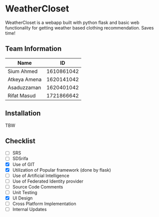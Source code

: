 # WeatherCloset

WeatherCloset is a webapp built with python flask and basic web functionality for getting weather based clothing recommendation. Saves time!

## Team Information

| Name         	| ID         	|
|--------------	|------------	|
| Sium Ahmed   	| 1610861042 	|
| Atkeya Amena 	| 1620141042 	|
| Asaduzzaman  	| 1620401042 	|
| Rifat Masud  	| 1721866642 	|

## Installation

TBW

## Checklist

- [ ] SRS
- [ ] SDSrifa
- [x] Use of GIT
- [x] Utilization of Popular framework (done by flask)
- [ ] Use of Artificial Intelligence
- [ ] Use of Federated Identity provider
- [ ] Source Code Comments
- [ ] Unit Testing
- [x] UI Design
- [ ] Cross Platform Implementation
- [ ] Internal Updates